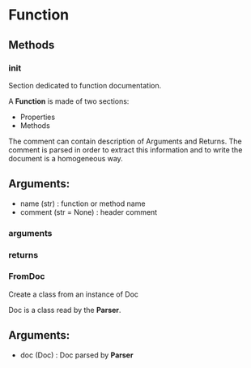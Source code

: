 # Function



## Methods

### __init__

Section dedicated to function documentation.

A **Function** is made of two sections:
- Properties
- Methods

The comment can contain description of Arguments and Returns.
The comment is parsed in order to extract this information and to
write the document is a homogeneous way.



Arguments:
----------
- name (str) : function or method name
- comment (str = None) : header comment


### arguments




### returns




### FromDoc

Create a class from an instance of Doc

Doc is a class read by the **Parser**.



Arguments:
----------
- doc (Doc) : Doc parsed by **Parser**




